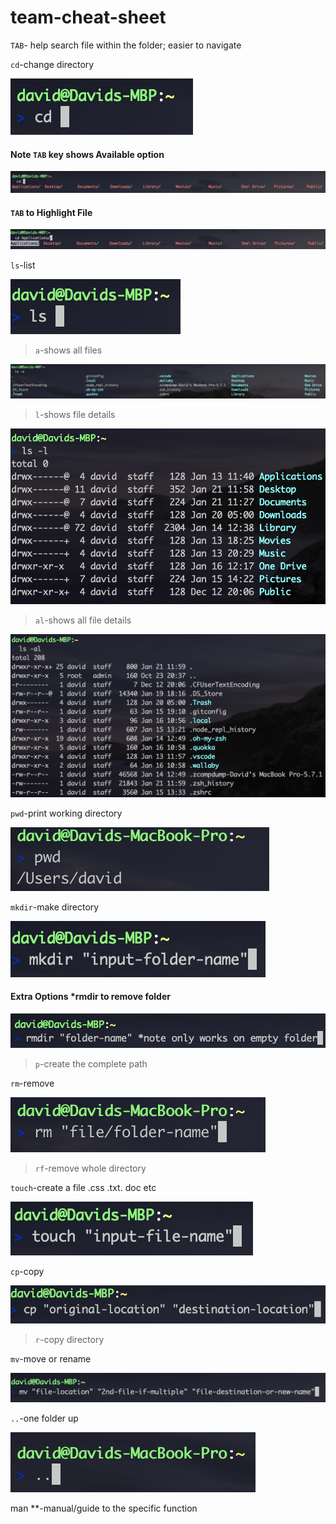 # team-cheat-sheet

`TAB`- help search file within the folder; easier to navigate 

``cd``-change directory

![alt text](./tcs-ss/cd.png)
#### Note `TAB` key shows Available option

![alt text](./tcs-ss/cdtab.png)
#### `TAB` to Highlight File

![alt text](./tcs-ss/cdtabhl.png)

``ls``-list 

![alt text](./tcs-ss/ls.png)
>``a``-shows all files 

![alt text](./tcs-ss/lsa.png)

>``l``-shows file details

![alt text](./tcs-ss/lsl.png)

>``al``-shows all file details

![alt text](./tcs-ss/lsal.png)


``pwd``-print working directory 

![alt text](./tcs-ss/pwd.png)


``mkdir``-make directory 

![alt text](./tcs-ss/mkdir.png)

#### Extra Options *rmdir to remove folder

![alt text](./tcs-ss/rndir.png)

>``p``-create the complete path

``rm``-remove 

![alt text](./tcs-ss/rm.png)

>``rf``-remove whole directory

``touch``-create a file .css .txt. doc etc 

![alt text](./tcs-ss/touch.png)

``cp``-copy 

![alt text](./tcs-ss/cp.png)
>``r``-copy directory

``mv``-move or rename 

![alt text](./tcs-ss/mv.png)

``..``-one folder up 

![alt text](./tcs-ss/pp.png)

man **-manual/guide to the specific function